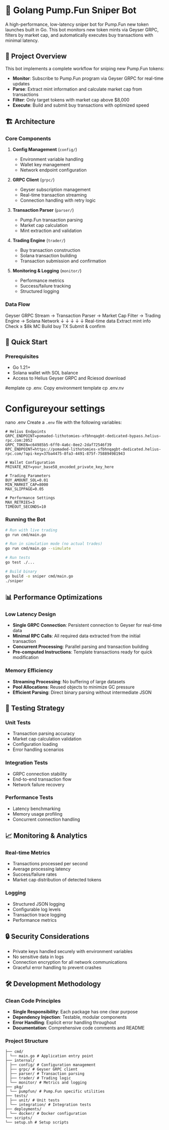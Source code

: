 # 🤖 Golang Pump.Fun Sniper Bot

A high-performance, low-latency sniper bot for Pump.Fun new token launches built in Go. This bot monitors new token mints via Geyser GRPC, filters by market cap, and automatically executes buy transactions with minimal latency.

## 🎯 Project Overview

This bot implements a complete workflow for sniping new Pump.Fun tokens:
- **Monitor**: Subscribe to Pump.Fun program via Geyser GRPC for real-time updates
- **Parse**: Extract mint information and calculate market cap from transactions
- **Filter**: Only target tokens with market cap above $8,000
- **Execute**: Build and submit buy transactions with optimized speed

## 🏗️ Architecture

### Core Components

1. **Config Management** (`config/`)
   - Environment variable handling
   - Wallet key management
   - Network endpoint configuration

2. **GRPC Client** (`grpc/`)
   - Geyser subscription management
   - Real-time transaction streaming
   - Connection handling with retry logic

3. **Transaction Parser** (`parser/`)
   - Pump.Fun transaction parsing
   - Market cap calculation
   - Mint extraction and validation

4. **Trading Engine** (`trader/`)
   - Buy transaction construction
   - Solana transaction building
   - Transaction submission and confirmation

5. **Monitoring & Logging** (`monitor/`)
   - Performance metrics
   - Success/failure tracking
   - Structured logging

### Data Flow

Geyser GRPC Stream → Transaction Parser → Market Cap Filter → Trading Engine → Solana Network
↓ ↓ ↓ ↓ ↓
Real-time data Extract mint info Check ≥ $8k MC Build buy TX Submit & confirm


## 🚀 Quick Start

### Prerequisites
- Go 1.21+
- Solana wallet with SOL balance
- Access to Helius Geyser GRPC and Rciesod download

#emplate
cp .env. Copy environment template
cp .env.nv

# Configureyour settings
nano .env
Create a `.env` file with the following variables:

```env
# Helius Endpoints
GRPC_ENDPOINT=pomaded-lithotomies-xfbhnqagbt-dedicated-bypass.helius-rpc.com:2052
GRPC_TOKEN=c64985b5-6ff0-4a6c-8ee2-2daf72546f39
RPC_ENDPOINT=https://pomaded-lithotomies-xfbhnqagbt-dedicated.helius-rpc.com/?api-key=37ba4475-8fa3-4491-875f-758894981943

# Wallet Configuration
PRIVATE_KEY=your_base58_encoded_private_key_here

# Trading Parameters
BUY_AMOUNT_SOL=0.01
MIN_MARKET_CAP=8000
MAX_SLIPPAGE=0.05

# Performance Settings
MAX_RETRIES=3
TIMEOUT_SECONDS=10
```

### Running the Bot

```bash
# Run with live trading
go run cmd/main.go

# Run in simulation mode (no actual trades)
go run cmd/main.go --simulate

# Run tests
go test ./...

# Build binary
go build -o sniper cmd/main.go
./sniper
```

## 📊 Performance Optimizations

### Low Latency Design
- **Single GRPC Connection**: Persistent connection to Geyser for real-time data
- **Minimal RPC Calls**: All required data extracted from the initial transaction
- **Concurrent Processing**: Parallel parsing and transaction building
- **Pre-computed Instructions**: Template transactions ready for quick modification

### Memory Efficiency
- **Streaming Processing**: No buffering of large datasets
- **Pool Allocations**: Reused objects to minimize GC pressure
- **Efficient Parsing**: Direct binary parsing without intermediate JSON

## 🧪 Testing Strategy

### Unit Tests
- Transaction parsing accuracy
- Market cap calculation validation
- Configuration loading
- Error handling scenarios

### Integration Tests
- GRPC connection stability
- End-to-end transaction flow
- Network failure recovery

### Performance Tests
- Latency benchmarking
- Memory usage profiling
- Concurrent connection handling

## 📈 Monitoring & Analytics

### Real-time Metrics
- Transactions processed per second
- Average processing latency
- Success/failure rates
- Market cap distribution of detected tokens

### Logging
- Structured JSON logging
- Configurable log levels
- Transaction trace logging
- Performance metrics

## 🔒 Security Considerations

- Private keys handled securely with environment variables
- No sensitive data in logs
- Connection encryption for all network communications
- Graceful error handling to prevent crashes

## 🛠️ Development Methodology

### Clean Code Principles
- **Single Responsibility**: Each package has one clear purpose
- **Dependency Injection**: Testable, modular components
- **Error Handling**: Explicit error handling throughout
- **Documentation**: Comprehensive code comments and README

### Project Structure

```
├── cmd/
│ └── main.go # Application entry point
├── internal/
│ ├── config/ # Configuration management
│ ├── grpc/ # Geyser GRPC client
│ ├── parser/ # Transaction parsing
│ ├── trader/ # Trading logic
│ └── monitor/ # Metrics and logging
├── pkg/
│ └── pumpfun/ # Pump.Fun specific utilities
├── tests/
│ ├── unit/ # Unit tests
│ └── integration/ # Integration tests
├── deployments/
│ └── docker/ # Docker configuration
└── scripts/
└── setup.sh # Setup scripts
```

